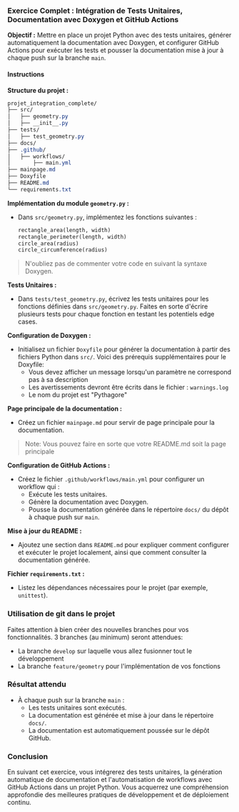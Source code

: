 ### Exercice Complet : Intégration de Tests Unitaires, Documentation avec Doxygen et GitHub Actions

**Objectif :** Mettre en place un projet Python avec des tests unitaires, générer automatiquement la documentation avec Doxygen, et configurer GitHub Actions pour exécuter les tests et pousser la documentation mise à jour à chaque push sur la branche `main`.

#### Instructions

**Structure du projet :**
```css
projet_integration_complete/
├── src/
│   ├── geometry.py
│   ├── __init__.py
├── tests/
│   ├── test_geometry.py
├── docs/
├── .github/
│   ├── workflows/
│       ├── main.yml
├── mainpage.md
├── Doxyfile
├── README.md
└── requirements.txt
```

**Implémentation du module `geometry.py` :**
- Dans `src/geometry.py`, implémentez les fonctions suivantes :
  ```python
  rectangle_area(length, width)
  rectangle_perimeter(length, width)
  circle_area(radius)
  circle_circumference(radius)
  ```

> N'oubliez pas de commenter votre code en suivant la syntaxe Doxygen.

**Tests Unitaires :**
- Dans `tests/test_geometry.py`, écrivez les tests unitaires pour les fonctions définies dans `src/geometry.py`. 
Faites en sorte d'écrire plusieurs tests pour chaque fonction en testant les potentiels edge cases.

**Configuration de Doxygen :**
- Initialisez un fichier `Doxyfile` pour générer la documentation à partir des fichiers Python dans `src/`.
Voici des prérequis supplémentaires pour le Doxyfile:
	-	Vous devez afficher un message lorsqu'un paramètre ne correspond pas à sa description
	-	Les avertissements devront être écrits dans le fichier : `warnings.log`
	-	Le nom du projet est "Pythagore"

**Page principale de la documentation :**
- Créez un fichier `mainpage.md` pour servir de page principale pour la documentation.

> Note: Vous pouvez faire en sorte que votre README.md soit la page principale

**Configuration de GitHub Actions :**
- Créez le fichier `.github/workflows/main.yml` pour configurer un workflow qui :
  - Exécute les tests unitaires.
  - Génère la documentation avec Doxygen.
  - Pousse la documentation générée dans le répertoire `docs/` du dépôt à chaque push sur `main`.

**Mise à jour du README :**
- Ajoutez une section dans `README.md` pour expliquer comment configurer et exécuter le projet localement, ainsi que comment consulter la documentation générée.

**Fichier `requirements.txt` :**
- Listez les dépendances nécessaires pour le projet (par exemple, `unittest`).

### Utilisation de git dans le projet

Faites attention à bien créer des nouvelles branches pour vos fonctionnalités. 3 branches (au minimum) seront attendues:
-	La branche `develop` sur laquelle vous allez fusionner tout le développement
-	La branche `feature/geometry` pour l'implémentation de vos fonctions

### Résultat attendu

- À chaque push sur la branche `main` :
  - Les tests unitaires sont exécutés.
  - La documentation est générée et mise à jour dans le répertoire `docs/`.
  - La documentation est automatiquement poussée sur le dépôt GitHub.

### Conclusion

En suivant cet exercice, vous intégrerez des tests unitaires, la génération automatique de documentation et l'automatisation de workflows avec GitHub Actions dans un projet Python. Vous acquerrez une compréhension approfondie des meilleures pratiques de développement et de déploiement continu.
